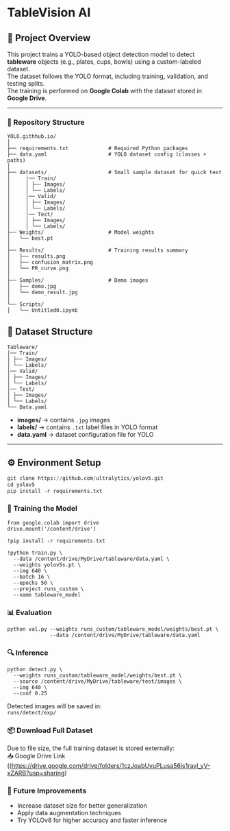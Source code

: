 # TableVision AI

## 📌 Project Overview
This project trains a YOLO-based object detection model to detect **tableware** objects (e.g., plates, cups, bowls) using a custom-labeled dataset.  
The dataset follows the YOLO format, including training, validation, and testing splits.  
The training is performed on **Google Colab** with the dataset stored in **Google Drive**.

---
### 📂 Repository Structure
```
YOLO.githhub.io/     
│   
├── requirements.txt             # Required Python packages    
├── data.yaml                    # YOLO dataset config (classes + paths)    
│  
├── datasets/                    # Small sample dataset for quick test    
│     │── Train/   
│     │ ├── Images/    
│     │ └── Labels/   
│     │── Valid/   
│     │ ├── Images/    
│     │ └── Labels/   
│     │── Test/  
│     │ ├── Images/  
│     │ └── Labels/  
├── Weights/                     # Model weights   
│   └── best.pt   
│   
├── Results/                     # Training results summary    
│   ├── results.png   
│   ├── confusion_matrix.png   
│   └── PR_curve.png   
│  
├── Samples/                     # Demo images  
│   ├── demo.jpg  
│   └── demo_result.jpg  
│  
└── Scripts/           
│   └── Untitled0.ipynb
```

## 📂 Dataset Structure
```
Tableware/  
│── Train/  
│ ├── Images/  
│ └── Labels/  
│── Valid/  
│ ├── Images/  
│ └── Labels/  
│── Test/  
│ ├── Images/  
│ └── Labels/  
└── Data.yaml  
```

- **images/** → contains `.jpg` images    
- **labels/** → contains `.txt` label files in YOLO format   
- **data.yaml** → dataset configuration file for YOLO   

---

## ⚙ Environment Setup 
```python
git clone https://github.com/ultralytics/yolov5.git
cd yolov5
pip install -r requirements.txt
```
### 🚀 Training the Model
```
from google.colab import drive
drive.mount('/content/drive')

!pip install -r requirements.txt

!python train.py \
  --data /content/drive/MyDrive/tableware/data.yaml \
  --weights yolov5s.pt \
  --img 640 \
  --batch 16 \
  --epochs 50 \
  --project runs_custom \
  --name tableware_model
```
### 📊 Evaluation
```
python val.py --weights runs_custom/tableware_model/weights/best.pt \  
              --data /content/drive/MyDrive/tableware/data.yaml
```

### 🔍 Inference
```
python detect.py \
  --weights runs_custom/tableware_model/weights/best.pt \
  --source /content/drive/MyDrive/tableware/test/images \
  --img 640 \
  --conf 0.25
```
Detected images will be saved in:  
```runs/detect/exp/```

### 📦 Download Full Dataset
Due to file size, the full training dataset is stored externally:  
📥 Google Drive Link ((https://drive.google.com/drive/folders/1czJoabUyuPLusa56is1rayl_yV-xZARB?usp=sharing)  

### 📌 Future Improvements
* Increase dataset size for better generalization
* Apply data augmentation techniques
* Try YOLOv8 for higher accuracy and faster inference
